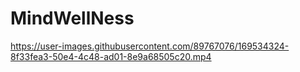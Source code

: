 # MindWellNess





https://user-images.githubusercontent.com/89767076/169534324-8f33fea3-50e4-4c48-ad01-8e9a68505c20.mp4

